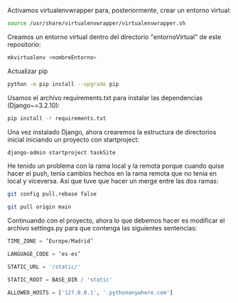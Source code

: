Activamos virtualenvwrapper para, posteriormente, crear un entorno virtual: 

```bash
source /usr/share/virtualenvwrapper/virtualenvwrapper.sh
```

Creamos un entorno virtual dentro del directorio "entornoVirtual" de este repositorio:

```bash 
mkvirtualenv <nombreEntorno>  
```
Actualizar pip

```bash
python -m pip install --upgrade pip
```
Usamos el archivo requirements.txt para instalar las dependencias (Django~=3.2.10):
```bash
pip install -r requirements.txt
```
Una vez instalado Django, ahora crearemos la estructura de directorios inicial iniciando un proyecto con startproject:
```bash
django-admin startproject taskSite
```
He tenido un problema con la rama local y la remota porque cuando quise hacer el push, tenía cambios hechos en la rama remota que no tenía en local y viceversa. Así que tuve que hacer un merge entre las dos ramas: 
```bash
git config pull.rebase false
```
```bash
git pull origin main
```

Continuando con el proyecto, ahora lo que debemos hacer es modificar el archivo settings.py para que contenga las siguientes sentencias:

```python
TIME_ZONE = ‘Europe/Madrid’

LANGUAGE_CODE = ‘es-es’

STATIC_URL = '/static/'

STATIC_ROOT = BASE_DIR / 'static'

ALLOWED_HOSTS = ['127.0.0.1', '.pythonanywhere.com']
```